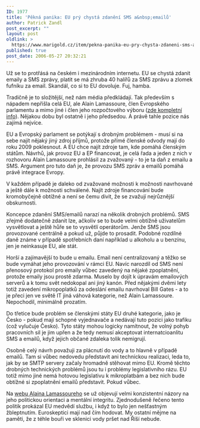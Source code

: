 ```yaml
---
ID: 1977
title: 'Pěkná panika: EU prý chystá zdanění SMS a&nbsp;emailů'
author: Patrick Zandl
post_excerpt: ""
layout: post
oldlink: >
  https://www.marigold.cz/item/pekna-panika-eu-pry-chysta-zdaneni-sms-a-emailu
published: true
post_date: 2006-05-27 20:32:21
---
```

<p>Už se to protřásá na českém i mezinárodním internetu. EU se chystá zdanit emaily a SMS zprávy, platit se má zhruba 40 halířů za SMS zprávu a zlomek fufníku za email. Skandál, co si to EU dovoluje. Fuj, hamba. </p>

<p>Tradičně je to složitější, než nám média předkládají. Tak především s nápadem nepřišla celá EU, ale Alain Lamassoure, člen Evropského parlamentu a mimo jiné i člen jeho rozpočtového výboru (<a href="http://www.europarl.europa.eu/members/archive/alphaOrder/view.do?id=1204&amp;language=en">zde kompletní info</a>). Nějakou dobu byl ostatně i jeho předsedou. A právě tahle pozice nás zajímá nejvíce. </p>

<p>EU a Evropský parlament se potýkají s drobným problémem - musí si na sebe najít nějaký jiný zdroj příjmů, protože přímé členské odvody mají do roku 2009 poklesnout. A EU chce najít zdroje tam, kde pomáhá členským státům. Návrhů, jak provoz EU a EP financovat, je celá řada a jeden z nich v rozhovoru Alain Lamassoure prohlásil za zvažovaný - to je ta daň z emailu a SMS. Argument pro tuto daň je, že provozu SMS zpráv a emailů pomáhá právě integrace Evropy.</p>

<p>V každém případě je daleko od zvažované možnosti k možnosti navrhované a ještě dále k možnosti schválené. Najít zdroje financování bude kromobyčejně obtížné a není se čemu divit, že se zvažují nejrůznější obskurnosti. </p>

<p>Koncepce zdanění SMS/emailů narazí na několik drobných problémů. SMS zřejmě dodatečně zdanit lze, ačkoliv se to bude velmi obtížně uživatelům vysvětlovat a ještě hůře se to vysvětlí operátorům. Jenže SMS jsou provozované centrálně a pokud už, půjde to prosadit. Podobné rozdílné daně známe v případě spotřebních daní například u alkoholu a u benzínu, jen je neinkasuje EU, ale stát. </p>

<p>Horší a zajímavější to bude u emailu. Email není centralizovaný a těžko se bude vymáhat jeho provozování v rámci EU. Navíc narozdíl od SMS není přenosový protokol pro emaily vůbec zavedený na nějaké zpoplatnění, protože emaily jsou prostě zdarma. Muselo by dojít k úpravám emailových serverů a k tomu svět nedokopal ani jiný kanón. Před nějakými dvěmi lety totiž zavedení mikropoplatků za odeslání emailu navrhoval Bill Gates - a to je přeci jen ve světě IT jiná váhová kategorie, než Alain Lamassoure. Nepochodil, minimálně prozatím. </p>

<p>Do třetice bude problém se členskými státy EU druhé kategorie, jako je Česko - pokud mají schopné vyjednavače a nedávají tuto pozici jako trafiku (což vylučuje Česko). Tyto státy mohou logicky namítnout, že volný pohyb pracovních sil je jim upřen a že tedy nemusí akceptovat internatcioanlitu SMS a emailů, když jejich občané zdaleka tolik nemigrují. </p>

<p>Osobně celý návrh považuji za plácnutí do vody a to hlavně v případě emailů. Tam si vůbec nedovedu představit ani technickou realizaci, leda to, jak by se SMTP servery začaly hromadně stěhovat mimo EU. Kromě těchto drobných technických problémů jsou tu i problémy legislativního rázu. EU totiž mimo jiné nemá hotovou legislativu k mikroplatbám a bez nich bude obtížné si zpoplatnění emailů představit. Pokud vůbec. </p>

<p>Na <a href="http://www.alainlamassoure.com/">webu Alaina Lamassoureho</a> se už objevují velmi konzistentní názory na jeho politickou orientaci a mentální integritu. Zjednodušeně řečeno tento politik prokázal EU medvědí službu, i když to bylo jen nešťastným žbleptnutím.  Euroskeptici mají nad čím hodovat. My ostatní mějme na paměti, že z téhle bouři ve sklenici vody pršet nad Říší nebude.
</p>
